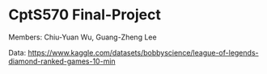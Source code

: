 # CptS570 Final-Project
Members: Chiu-Yuan Wu, Guang-Zheng Lee
 
Data: https://www.kaggle.com/datasets/bobbyscience/league-of-legends-diamond-ranked-games-10-min
